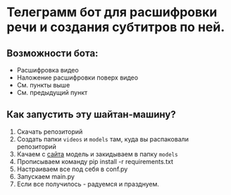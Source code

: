 # Телеграмм бот для расшифровки речи и создания субтитров по ней.

## Возможности бота:

- Расшифровка видео
- Наложение расшифровки поверх видео
- См. пункты выше
- См. предыдущий пункт


## Как запустить эту шайтан-машину?

1. Скачать репозиторий
2. Создать папки `videos` и `models` там, куда вы распаковали репозиторий
3. Качаем с [сайта](https://alphacephei.com/vosk/models) модель и закидываем в папку `models`
4. Прописываем команду pip install -r requirements.txt
5. Настраиваем все под себя в conf.py
6. Запускаем main.py
7. Если все получилось - радуемся и празднуем.